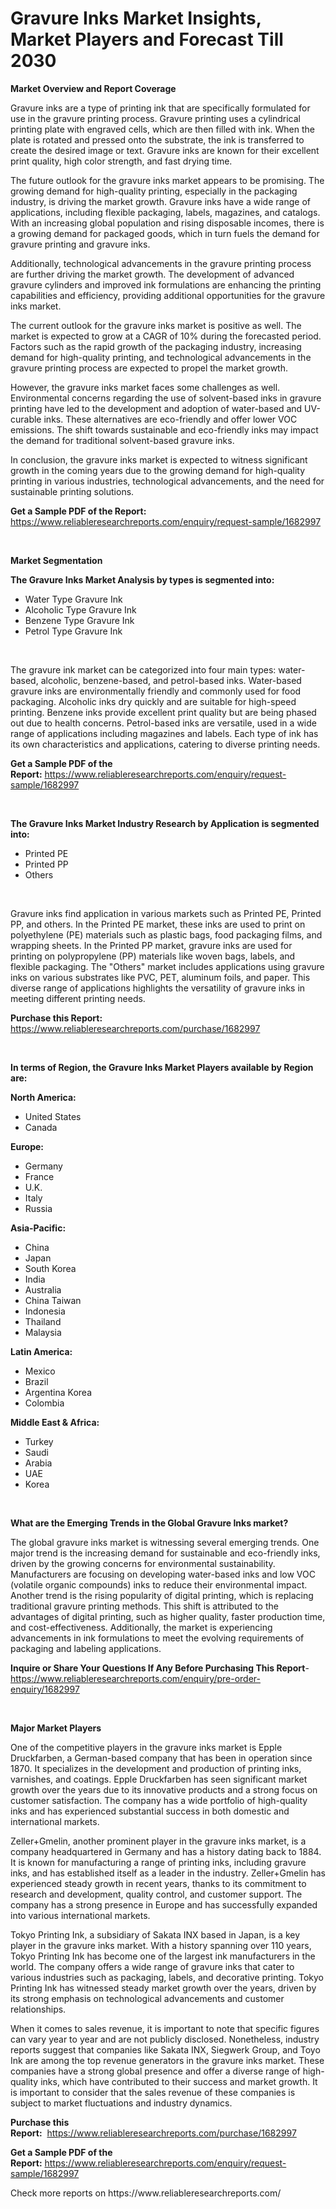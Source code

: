 <p><h1>Gravure Inks Market Insights, Market Players and Forecast Till 2030</h1></p><p><strong>Market Overview and Report Coverage</strong></p>
<p><p>Gravure inks are a type of printing ink that are specifically formulated for use in the gravure printing process. Gravure printing uses a cylindrical printing plate with engraved cells, which are then filled with ink. When the plate is rotated and pressed onto the substrate, the ink is transferred to create the desired image or text. Gravure inks are known for their excellent print quality, high color strength, and fast drying time.</p><p>The future outlook for the gravure inks market appears to be promising. The growing demand for high-quality printing, especially in the packaging industry, is driving the market growth. Gravure inks have a wide range of applications, including flexible packaging, labels, magazines, and catalogs. With an increasing global population and rising disposable incomes, there is a growing demand for packaged goods, which in turn fuels the demand for gravure printing and gravure inks.</p><p>Additionally, technological advancements in the gravure printing process are further driving the market growth. The development of advanced gravure cylinders and improved ink formulations are enhancing the printing capabilities and efficiency, providing additional opportunities for the gravure inks market.</p><p>The current outlook for the gravure inks market is positive as well. The market is expected to grow at a CAGR of 10% during the forecasted period. Factors such as the rapid growth of the packaging industry, increasing demand for high-quality printing, and technological advancements in the gravure printing process are expected to propel the market growth.</p><p>However, the gravure inks market faces some challenges as well. Environmental concerns regarding the use of solvent-based inks in gravure printing have led to the development and adoption of water-based and UV-curable inks. These alternatives are eco-friendly and offer lower VOC emissions. The shift towards sustainable and eco-friendly inks may impact the demand for traditional solvent-based gravure inks.</p><p>In conclusion, the gravure inks market is expected to witness significant growth in the coming years due to the growing demand for high-quality printing in various industries, technological advancements, and the need for sustainable printing solutions.</p></p>
<p><strong>Get a Sample PDF of the Report:</strong> <a href="https://www.reliableresearchreports.com/enquiry/request-sample/1682997">https://www.reliableresearchreports.com/enquiry/request-sample/1682997</a></p>
<p>&nbsp;</p>
<p><strong>Market Segmentation</strong></p>
<p><strong>The Gravure Inks Market Analysis by types is segmented into:</strong></p>
<p><ul><li>Water Type Gravure Ink</li><li>Alcoholic Type Gravure Ink</li><li>Benzene Type Gravure Ink</li><li>Petrol Type Gravure Ink</li></ul></p>
<p>&nbsp;</p>
<p><p>The gravure ink market can be categorized into four main types: water-based, alcoholic, benzene-based, and petrol-based inks. Water-based gravure inks are environmentally friendly and commonly used for food packaging. Alcoholic inks dry quickly and are suitable for high-speed printing. Benzene inks provide excellent print quality but are being phased out due to health concerns. Petrol-based inks are versatile, used in a wide range of applications including magazines and labels. Each type of ink has its own characteristics and applications, catering to diverse printing needs.</p></p>
<p><strong>Get a Sample PDF of the Report:</strong>&nbsp;<a href="https://www.reliableresearchreports.com/enquiry/request-sample/1682997">https://www.reliableresearchreports.com/enquiry/request-sample/1682997</a></p>
<p>&nbsp;</p>
<p><strong>The Gravure Inks Market Industry Research by Application is segmented into:</strong></p>
<p><ul><li>Printed PE</li><li>Printed PP</li><li>Others</li></ul></p>
<p>&nbsp;</p>
<p><p>Gravure inks find application in various markets such as Printed PE, Printed PP, and others. In the Printed PE market, these inks are used to print on polyethylene (PE) materials such as plastic bags, food packaging films, and wrapping sheets. In the Printed PP market, gravure inks are used for printing on polypropylene (PP) materials like woven bags, labels, and flexible packaging. The "Others" market includes applications using gravure inks on various substrates like PVC, PET, aluminum foils, and paper. This diverse range of applications highlights the versatility of gravure inks in meeting different printing needs.</p></p>
<p><strong>Purchase this Report:</strong>&nbsp; <a href="https://www.reliableresearchreports.com/purchase/1682997">https://www.reliableresearchreports.com/purchase/1682997</a></p>
<p>&nbsp;</p>
<p><strong>In terms of Region, the Gravure Inks Market Players available by Region are:</strong></p>
<p>
    <p> <strong> North America: </strong>
        <ul>
            <li>United States</li>
            <li>Canada</li>
        </ul>
        </p> 
    <p> <strong> Europe: </strong>
        <ul>
            <li>Germany</li>
            <li>France</li>
            <li>U.K.</li>
            <li>Italy</li>
            <li>Russia</li>
        </ul>
        </p> 
    <p> <strong> Asia-Pacific: </strong>
        <ul>
            <li>China</li>
            <li>Japan</li>
            <li>South Korea</li>
            <li>India</li>
            <li>Australia</li>
            <li>China Taiwan</li>
            <li>Indonesia</li>
            <li>Thailand</li>
            <li>Malaysia</li>
        </ul>
        </p> 
    <p> <strong> Latin America: </strong>
        <ul>
            <li>Mexico</li>
            <li>Brazil</li>
            <li>Argentina Korea</li>
            <li>Colombia</li>
        </ul>
        </p> 
    <p> <strong> Middle East & Africa: </strong>
        <ul>
            <li>Turkey</li>
            <li>Saudi</li>
            <li>Arabia</li>
            <li>UAE</li>
            <li>Korea</li>
        </ul>
    </p>
    </p>
<p>&nbsp;</p>
<p><strong>What are the Emerging Trends in the Global Gravure Inks market?</strong></p>
<p><p>The global gravure inks market is witnessing several emerging trends. One major trend is the increasing demand for sustainable and eco-friendly inks, driven by the growing concerns for environmental sustainability. Manufacturers are focusing on developing water-based inks and low VOC (volatile organic compounds) inks to reduce their environmental impact. Another trend is the rising popularity of digital printing, which is replacing traditional gravure printing methods. This shift is attributed to the advantages of digital printing, such as higher quality, faster production time, and cost-effectiveness. Additionally, the market is experiencing advancements in ink formulations to meet the evolving requirements of packaging and labeling applications.</p></p>
<p><strong>Inquire or Share Your Questions If Any Before Purchasing This Report</strong>- <a href="https://www.reliableresearchreports.com/enquiry/pre-order-enquiry/1682997">https://www.reliableresearchreports.com/enquiry/pre-order-enquiry/1682997</a></p>
<p>&nbsp;</p>
<p><strong>Major Market Players</strong></p>
<p><p>One of the competitive players in the gravure inks market is Epple Druckfarben, a German-based company that has been in operation since 1870. It specializes in the development and production of printing inks, varnishes, and coatings. Epple Druckfarben has seen significant market growth over the years due to its innovative products and a strong focus on customer satisfaction. The company has a wide portfolio of high-quality inks and has experienced substantial success in both domestic and international markets.</p><p>Zeller+Gmelin, another prominent player in the gravure inks market, is a company headquartered in Germany and has a history dating back to 1884. It is known for manufacturing a range of printing inks, including gravure inks, and has established itself as a leader in the industry. Zeller+Gmelin has experienced steady growth in recent years, thanks to its commitment to research and development, quality control, and customer support. The company has a strong presence in Europe and has successfully expanded into various international markets.</p><p>Tokyo Printing Ink, a subsidiary of Sakata INX based in Japan, is a key player in the gravure inks market. With a history spanning over 110 years, Tokyo Printing Ink has become one of the largest ink manufacturers in the world. The company offers a wide range of gravure inks that cater to various industries such as packaging, labels, and decorative printing. Tokyo Printing Ink has witnessed steady market growth over the years, driven by its strong emphasis on technological advancements and customer relationships.</p><p>When it comes to sales revenue, it is important to note that specific figures can vary year to year and are not publicly disclosed. Nonetheless, industry reports suggest that companies like Sakata INX, Siegwerk Group, and Toyo Ink are among the top revenue generators in the gravure inks market. These companies have a strong global presence and offer a diverse range of high-quality inks, which have contributed to their success and market growth. It is important to consider that the sales revenue of these companies is subject to market fluctuations and industry dynamics.</p></p>
<p><strong>Purchase this Report:</strong>&nbsp;&nbsp;<a href="https://www.reliableresearchreports.com/purchase/1682997">https://www.reliableresearchreports.com/purchase/1682997</a></p>
<p></p>
<p><strong>Get a Sample PDF of the Report:</strong>&nbsp;<a href="https://www.reliableresearchreports.com/enquiry/request-sample/1682997">https://www.reliableresearchreports.com/enquiry/request-sample/1682997</a></p>
<p>Check more reports on https://www.reliableresearchreports.com/</p>